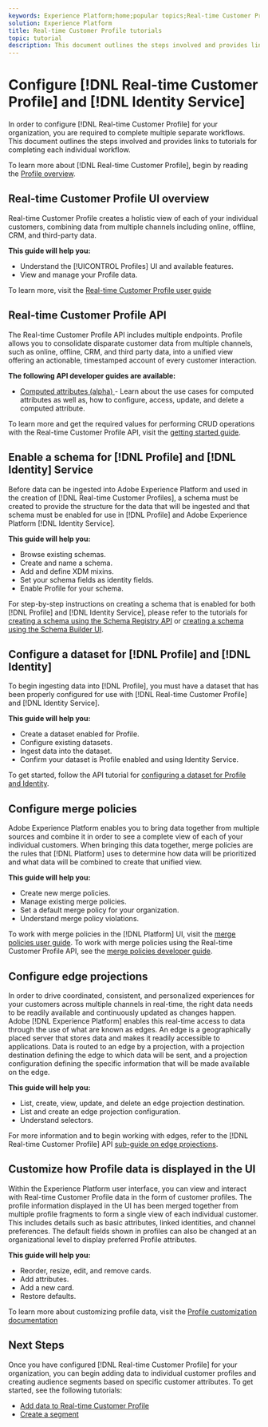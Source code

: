 ```yaml
---
keywords: Experience Platform;home;popular topics;Real-time Customer Profile;Identity Service;
solution: Experience Platform
title: Real-time Customer Profile tutorials
topic: tutorial
description: This document outlines the steps involved and provides links to tutorials for completing each individual workflow.
---
```


# Configure [!DNL Real-time Customer Profile] and [!DNL Identity Service]

In order to configure [!DNL Real-time Customer Profile] for your organization, you are required to complete multiple separate workflows. This document outlines the steps involved and provides links to tutorials for completing each individual workflow. 

To learn more about [!DNL Real-time Customer Profile], begin by reading the [Profile overview](../profile/home.md).

## Real-time Customer Profile UI overview

Real-time Customer Profile creates a holistic view of each of your individual customers, combining data from multiple channels including online, offline, CRM, and third-party data.

**This guide will help you:**
- Understand the [!UICONTROL Profiles] UI and available features.
- View and manage your Profile data.

To learn more, visit the [Real-time Customer Profile user guide](../profile/ui/user-guide.md)

## Real-time Customer Profile API

The Real-time Customer Profile API includes multiple endpoints. Profile allows you to consolidate disparate customer data from multiple channels, such as online, offline, CRM, and third party data, into a unified view offering an actionable, timestamped account of every customer interaction.

**The following API developer guides are available:**
- [Computed attributes (alpha) ](../profile/api/computed-attributes.md) - Learn about the use cases for computed attributes as well as, how to configure, access, update, and delete a computed attribute.


To learn more and get the required values for performing CRUD operations with the Real-time Customer Profile API, visit the [getting started guide](../profile/api/getting-started.md).

## Enable a schema for [!DNL Profile] and [!DNL Identity] Service

Before data can be ingested into Adobe Experience Platform and used in the creation of [!DNL Real-time Customer Profiles], a schema must be created to provide the structure for the data that will be ingested and that schema must be enabled for use in [!DNL Profile] and Adobe Experience Platform [!DNL Identity Service].

**This guide will help you:**
- Browse existing schemas.
- Create and name a schema.
- Add and define XDM mixins.
- Set your schema fields as identity fields.
- Enable Profile for your schema.

For step-by-step instructions on creating a schema that is enabled for both [!DNL Profile] and [!DNL Identity Service], please refer to the tutorials for [creating a schema using the Schema Registry API](../xdm/tutorials/create-schema-api.md) or [creating a schema using the Schema Builder UI](../xdm/tutorials/create-schema-ui.md).

## Configure a dataset for [!DNL Profile] and [!DNL Identity]

To begin ingesting data into [!DNL Profile], you must have a dataset that has been properly configured for use with [!DNL Real-time Customer Profile] and [!DNL Identity Service]. 

**This guide will help you:**
- Create a dataset enabled for Profile.
- Configure existing datasets.
- Ingest data into the dataset.
- Confirm your dataset is Profile enabled and using Identity Service.

To get started, follow the API tutorial for [configuring a dataset for Profile and Identity](../profile/tutorials/dataset-configuration.md).

## Configure merge policies

Adobe Experience Platform enables you to bring data together from multiple sources and combine it in order to see a complete view of each of your individual customers. When bringing this data together, merge policies are the rules that [!DNL Platform] uses to determine how data will be prioritized and what data will be combined to create that unified view.

**This guide will help you:**
- Create new merge policies.
- Manage existing merge policies.
- Set a default merge policy for your organization.
- Understand merge policy violations.

To work with merge policies in the [!DNL Platform] UI, visit the [merge policies user guide](../profile/ui/merge-policies.md). To work with merge policies using the Real-time Customer Profile API, see the [merge policies developer guide](../profile/api/merge-policies.md).

## Configure edge projections

In order to drive coordinated, consistent, and personalized experiences for your customers across multiple channels in real-time, the right data needs to be readily available and continuously updated as changes happen. Adobe [!DNL Experience Platform] enables this real-time access to data through the use of what are known as edges. An edge is a geographically placed server that stores data and makes it readily accessible to applications. Data is routed to an edge by a projection, with a projection destination defining the edge to which data will be sent, and a projection configuration defining the specific information that will be made available on the edge. 

**This guide will help you:**
- List, create, view, update, and delete an edge projection destination.
- List and create an edge projection configuration.
- Understand selectors.

For more information and to begin working with edges, refer to the [!DNL Real-time Customer Profile] API [sub-guide on edge projections](../profile/api/edge-projections.md).

## Customize how Profile data is displayed in the UI

Within the Experience Platform user interface, you can view and interact with Real-time Customer Profile data in the form of customer profiles. The profile information displayed in the UI has been merged together from multiple profile fragments to form a single view of each individual customer. This includes details such as basic attributes, linked identities, and channel preferences. The default fields shown in profiles can also be changed at an organizational level to display preferred Profile attributes.

**This guide will help you:**
- Reorder, resize, edit, and remove cards.
- Add attributes.
- Add a new card.
- Restore defaults.

To learn more about customizing profile data, visit the [Profile customization documentation](../profile/ui/profile-customization.md)

## Next Steps

Once you have configured [!DNL Real-time Customer Profile] for your organization, you can begin adding data to individual customer profiles and creating audience segments based on specific customer attributes. To get started, see the following tutorials:

* [Add data to Real-time Customer Profile](../profile/tutorials/add-profile-data.md)  
* [Create a segment](../segmentation/tutorials/create-a-segment.md)